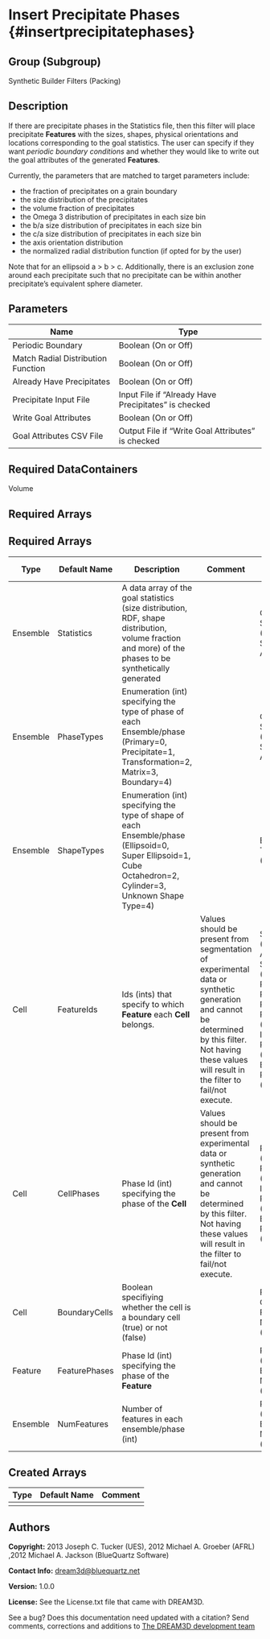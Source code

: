Insert Precipitate Phases {#insertprecipitatephases}
======

## Group (Subgroup) ##
Synthetic Builder Filters (Packing)

## Description ##
If there are precipitate phases in the Statistics file, then this filter will place precipitate **Features** with the sizes, shapes, physical orientations and locations corresponding to the goal statistics.  The user can specify if they want *periodic boundary conditions* and whether they would like to write out the goal attributes of the generated **Features**. 

Currently, the parameters that are matched to target parameters include: 

<ul>
<li>the fraction of precipitates on a grain boundary</li>
<li>the size distribution of the precipitates</li>
<li>the volume fraction of precipitates</li>
<li>the Omega 3 distribution of precipitates in each size bin</li>
<li>the b/a size distribution of precipitates in each size bin </li>
<li>the c/a size distribution of precipitates in each size bin </li>
<li>the axis orientation distribution </li>
<li>the normalized radial distribution function (if opted for by the user) </li>
</ul>

Note that for an ellipsoid a > b > c. Additionally, there is an exclusion zone around each precipitate such that no precipitate can be within another precipitate’s equivalent sphere diameter. 



## Parameters ##

| Name | Type |
|------|------|
| Periodic Boundary | Boolean (On or Off) |
| Match Radial Distribution Function | Boolean (On or Off) |
| Already Have Precipitates | Boolean (On or Off) |
| Precipitate Input File | Input File if “Already Have Precipitates” is checked|
| Write Goal Attributes | Boolean (On or Off) |
| Goal Attributes CSV File | Output File if “Write Goal Attributes” is checked|

## Required DataContainers ##
Volume

## Required Arrays ##
## Required Arrays ##

| Type | Default Name | Description | Comment | Filters Known to Create Data |
|------|--------------|-------------|---------|-----|
| Ensemble | Statistics | A data array of the goal statistics (size distribution, RDF, shape distribution, volume fraction and more) of the phases to be synthetically generated |  | Generate Ensemble Statistics (Statistics), StatsGenerator Application |  
| Ensemble | PhaseTypes | Enumeration (int) specifying the type of phase of each Ensemble/phase (Primary=0, Precipitate=1, Transformation=2, Matrix=3, Boundary=4) |  | Generate Ensemble Statistics (Statistics), StatsGenerator Application |
| Ensemble | ShapeTypes |Enumeration (int) specifying the type of shape of each Ensemble/phase (Ellipsoid=0, Super Ellipsoid=1, Cube Octahedron=2, Cylinder=3, Unknown Shape Type=4)  |  | Establish Shape Types (SyntheticBuilding) |
| Cell | FeatureIds | Ids (ints) that specify to which **Feature** each **Cell** belongs. | Values should be present from segmentation of experimental data or synthetic generation and cannot be determined by this filter. Not having these values will result in the filter to fail/not execute. | Segment Features (Misorientation, C-Axis Misorientation, Scalar) (Reconstruction), Read Dx File (IO), Read Ph File (IO), Pack Primary Phases (SyntheticBuilding), Insert Precipitate Phases (SyntheticBuilding), Establish Matrix Phase (SyntheticBuilding) |
| Cell | CellPhases | Phase Id (int) specifying the phase of the **Cell** | Values should be present from experimental data or synthetic generation and cannot be determined by this filter. Not having these values will result in the filter to fail/not execute. | Read H5Ebsd File (IO), Pack Primary Phases (SyntheticBuilding), Insert Precipitate Phases (SyntheticBuilding), Establish Matrix Phase (SyntheticBuilding) |
| Cell | BoundaryCells | Boolean specifiying whether the cell is a boundary cell (true) or not (false)  |  | Find Boundary Cells (Generic), Find Feature Neighbors (Statistics) |
| Feature | FeaturePhases |Phase Id (int) specifying the phase of the **Feature**  |  | PackPrimaryPhases (Synthetic Building), Establish Matrix Phase (Synthetic Building)|
| Ensemble | NumFeatures | Number of features in each ensemble/phase (int) |  | PackPrimaryPhases (Synthetic Building), Establish Matrix Phase (Synthetic Building)|

## Created Arrays ##

| Type | Default Name | Comment |
|------|--------------|---------|
|  |  |  |

## Authors ##

**Copyright:** 2013 Joseph C. Tucker (UES), 2012 Michael A. Groeber (AFRL) ,2012 Michael A. Jackson (BlueQuartz Software)

**Contact Info:** dream3d@bluequartz.net

**Version:** 1.0.0

**License:**  See the License.txt file that came with DREAM3D.




See a bug? Does this documentation need updated with a citation? Send comments, corrections and additions to [The DREAM3D development team](mailto:dream3d@bluequartz.net?subject=Documentation%20Correction)

